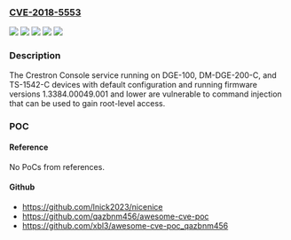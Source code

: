 ### [CVE-2018-5553](https://cve.mitre.org/cgi-bin/cvename.cgi?name=CVE-2018-5553)
![](https://img.shields.io/static/v1?label=Product&message=DGE-100&color=blue)
![](https://img.shields.io/static/v1?label=Product&message=DM-DGE-200-C&color=blue)
![](https://img.shields.io/static/v1?label=Product&message=TS-1542-C&color=blue)
![](https://img.shields.io/static/v1?label=Version&message=1.3384.00049.001%20&color=brighgreen)
![](https://img.shields.io/static/v1?label=Vulnerability&message=%20CWE-78%20(Improper%20Neutralization%20of%20Special%20Elements%20used%20in%20an%20OS%20Command)&color=brighgreen)

### Description

The Crestron Console service running on DGE-100, DM-DGE-200-C, and TS-1542-C devices with default configuration and running firmware versions 1.3384.00049.001 and lower are vulnerable to command injection that can be used to gain root-level access.

### POC

#### Reference
No PoCs from references.

#### Github
- https://github.com/lnick2023/nicenice
- https://github.com/qazbnm456/awesome-cve-poc
- https://github.com/xbl3/awesome-cve-poc_qazbnm456

